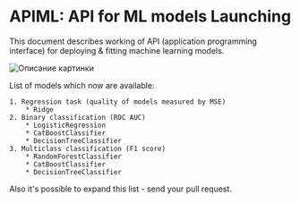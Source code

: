 # APIML: API for ML models Launching

This document describes working of API (application programming interface) for deploying & fitting machine learning models. 

<image src="api.png" alt="Описание картинки">

List of models which now are available: 

	1. Regression task (quality of models measured by MSE)
		* Ridge
	2. Binary classification (ROC AUC)
		* LogisticRegression
		* CatBoostClassifier
		* DecisionTreeClassifier
	3. Multiclass classification (F1 score)
		* RandomForestClassifier
		* CatBoostClassifier
		* DecisionTreeClassifier

Also it's possible to expand this list - send your pull request.

